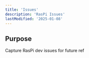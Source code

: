 ```yaml
---
title: 'Issues'
description: 'RasPi Issues'
lastModified: '2025-01-08'
---
```


## Purpose

Capture RasPi dev issues for future ref
